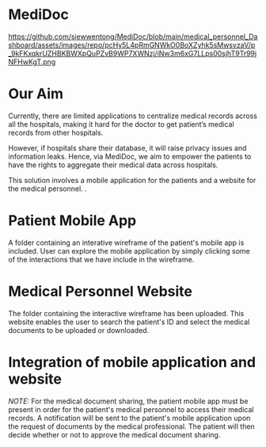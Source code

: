 # MediDoc
https://github.com/siewwentong/MediDoc/blob/main/medical_personnel_Dashboard/assets/images/repo/pcHy5L4pRmGNWkO0BoXZyhk5sMwsvzaV/p_9kFKxqkrUZHBKBWXpQuPZvB9WP7XWNzj/iNw3m6xG7LLps00sjhT9Tr99jNFHwKgT.png

# Our Aim
Currently, there are limited applications to centralize medical records across all the hospitals, making it hard for the doctor to get patient’s medical records from other hospitals.  

However, if hospitals share their database, it will raise privacy issues and information leaks. Hence, via MediDoc, we aim to empower the patients to have the rights to aggregate their medical data across hospitals. 

This solution involves a mobile application for the patients and a website for the medical personnel. .

# Patient Mobile App
A folder containing an interative wireframe of the patient's mobile app is included. User can explore the mobile application by simply clicking some of the interactions that we have include in the wireframe.


# Medical Personnel Website 
The folder containing the interactive wireframe has been uploaded. This website enables the user to search the patient's ID and select the medical documents to be uploaded or downloaded. 


# Integration of mobile application and website 
*NOTE:* For the medical document sharing, the patient mobile app must be present in order for the patient's medical personnel to access their medical records. 
A notification will be sent to the patient's mobile application upon the request of documents by the medical professional. The patient will then decide whether or not to approve the medical document sharing. 

